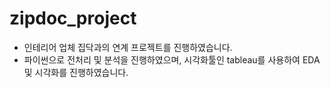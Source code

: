 # zipdoc_project
- 인테리어 업체 집닥과의 연계 프로젝트를 진행하였습니다.
- 파이썬으로 전처리 및 분석을 진행하였으며, 시각화툴인 tableau를 사용하여 EDA 및 시각화를 진행하였습니다.
